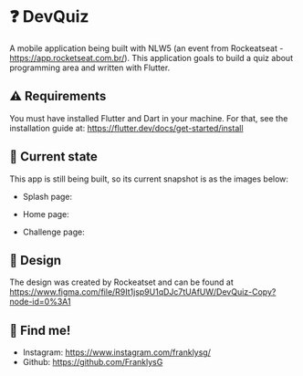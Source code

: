 # ❓ DevQuiz

A mobile application being built with NLW5 (an event from Rockeatseat - https://app.rocketseat.com.br/). This application goals to build a quiz about programming area and written with Flutter.

## ⚠️ Requirements

You must have installed Flutter and Dart in your machine. For that, see the installation guide at: https://flutter.dev/docs/get-started/install

## 📱 Current state

This app is still being built, so its current snapshot is as the images below:

- Splash page:
<!-- <img src="https://github.com/FranklysG/dev_quiz_nlw5/blob/main/assets/readme/splash-page.jpg" height="400px"> -->


- Home page:
<!-- <img src="https://github.com/FranklysG/dev_quiz_nlw5/blob/main/assets/readme/home-page.jpg" height="400px"> -->


- Challenge page:
<!-- <img src="https://github.com/FranklysG/dev_quiz_nlw5/blob/main/assets/readme/challenge-page.jpg" height="400px"> -->

## 🎨 Design

The design was created by Rockeatset and can be found at https://www.figma.com/file/R9It1jsp9U1qDJc7tUAfUW/DevQuiz-Copy?node-id=0%3A1

## 📌 Find me!
<!-- - Linkedin: https://www.linkedin.com/in/FranklysG19/ -->
- Instagram: https://www.instagram.com/franklysg/
- Github: https://github.com/FranklysG